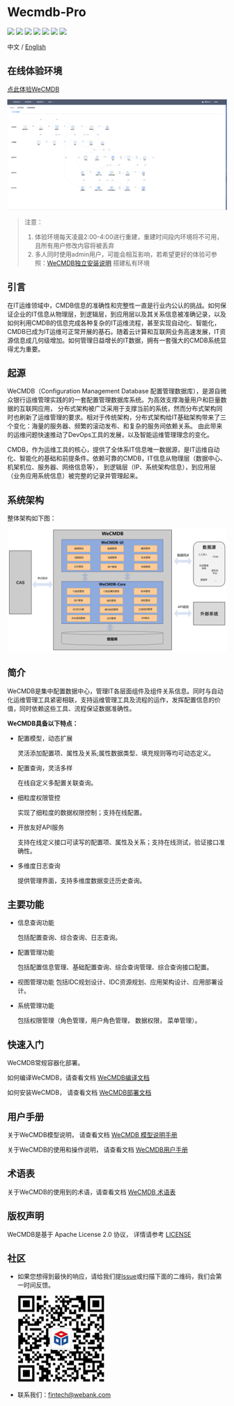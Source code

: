 # Wecmdb-Pro

<p align="left">
    <a href="https://opensource.org/licenses/Apache-2.0" alt="License">
        <img src="https://img.shields.io/badge/License-Apache%202.0-blue.svg" /></a>
    <a href="https://github.com/WeBankPartners/open-monitor/tree/v1.0.1" alt="release">
        <img src="https://img.shields.io/github/v/release/WeBankPartners/open-monitor.svg" /></a>
    <a href="#" alt="Code Size">
        <img src="https://img.shields.io/github/languages/code-size/WeBankPartners/open-monitor.svg" /></a>
    <a href="#" alt="Java">
        <img src="https://img.shields.io/badge/language-go-orange.svg" /></a>
    <a href="#" alt="Vue">
        <img src="https://img.shields.io/badge/language-vue-green.svg" /></a>
    <a href="https://github.com/WeBankPartners/open-monitor/graphs/contributors" alt="Contributors">
        <img src="https://img.shields.io/github/contributors/WeBankPartners/open-monitor" /></a>
    <a href="https://github.com/WeBankPartners/open-monitor/pulse" alt="Activity">
        <img src="https://img.shields.io/github/commit-activity/m/WeBankPartners/open-monitor" /></a>
</p>

中文 / [English](README_EN.md)

## 在线体验环境
[点此体验WeCMDB](http://119.91.78.168:8090/wecmdb)

<img src="./wiki/images/ci-data-management.gif" />

> 注意：
>
> 1. 体验环境每天凌晨2:00-4:00进行重建，重建时间段内环境将不可用，且所有用户修改内容将被丢弃
> 2. 多人同时使用admin用户，可能会相互影响，若希望更好的体验可参照：[WeCMDB独立安装说明](https://github.com/WeBankPartners/we-cmdb/releases) 搭建私有环境


## 引言
在IT运维领域中，CMDB信息的准确性和完整性一直是行业内公认的挑战。如何保证企业的IT信息从物理层，到逻辑层，到应用层以及其关系信息被准确记录，以及如何利用CMDB的信息完成各种复杂的IT运维流程，甚至实现自动化、智能化，CMDB已成为IT运维可正常开展的基石。随着云计算和互联网业务高速发展，IT资源信息成几何级增加。如何管理日益增长的IT数据，拥有一套强大的CMDB系统显得尤为重要。

## 起源
WeCMDB（Configuration Management Database 配置管理数据库），是源自微众银行运维管理实践的的一套配置管理数据库系统。为高效支撑海量用户和巨量数据的互联网应用，
分布式架构被广泛采用于支撑当前的系统，然而分布式架构同时也刷新了运维管理的要求。相对于传统架构，分布式架构给IT基础架构带来了三个变化：海量的服务器、频繁的滚动发布、和复杂的服务间依赖关系。
由此带来的运维问题快速推动了DevOps工具的发展，以及智能运维管理理念的变化。

CMDB，作为运维工具的核心，提供了全体系IT信息唯一数据源，是IT运维自动化、智能化的基础和前提条件。依赖可靠的CMDB，IT信息从物理层（数据中心、机架机位、服务器、网络信息等），
到逻辑层（IP、系统架构信息），到应用层（业务应用系统信息）被完整的记录并管理起来。

## 系统架构
整体架构如下图：

![WeCMDB系统架构](wiki/images/wecmdb_arch_cn.png) 


## 简介
WeCMDB是集中配置数据中心，管理IT各层面组件及组件关系信息。同时与自动化运维管理工具紧密相联，支持运维管理工具及流程的运作，发挥配置信息的价值，同时依赖这些工具、流程保证数据准确性。

**WeCMDB具备以下特点：**

- 配置模型，动态扩展
	
	灵活添加配置项、属性及关系;属性数据类型、填充规则等均可动态定义。

- 配置查询，灵活多样
	
	在线自定义多配置关联查询。

- 细粒度权限管控
	
	实现了细粒度的数据权限控制；支持在线配置。

- 开放友好API服务
	
	支持在线定义接口可读写的配置项、属性及关系；支持在线测试，验证接口准确性。

- 多维度日志查询
	
	提供管理界面，支持多维度数据变迁历史查询。

## 主要功能
- 信息查询功能

	包括配置查询、综合查询、日志查询。

- 配置管理功能

	包括配置信息管理、基础配置查询、综合查询管理、综合查询接口配置。

- 视图管理功能
    包括IDC规划设计、IDC资源规划、应用架构设计、应用部署设计。

- 系统管理功能

	包括权限管理（角色管理，用户角色管理， 数据权限， 菜单管理）。

## 快速入门
WeCMDB常规容器化部署。

如何编译WeCMDB，请查看文档
[WeCMDB编译文档](wiki/docs/compile_guide.md)

如何安装WeCMDB， 请查看文档
[WeCMDB部署文档](wiki/docs/install_guide.md)

## 用户手册
关于WeCMDB模型说明， 请查看文档
[WeCMDB 模型说明手册](wiki/docs/wecmdb_model_guide.md)

关于WeCMDB的使用和操作说明， 请查看文档
[WeCMDB用户手册](wiki/docs/wecmdb_user_guide.md)

## 术语表
关于WeCMDB的使用到的术语，请查看文档
[WeCMDB 术语表](wiki/docs/manual/wecmdb_glossary.md)

## 版权声明
WeCMDB是基于 Apache License 2.0 协议， 详情请参考
[LICENSE](LICENSE)

## 社区
- 如果您想得到最快的响应，请给我们提[Issue](https://github.com/WeBankPartners/we-cmdb/issues/new/choose)或扫描下面的二维码，我们会第一时间反馈。

	<div align="left">
	<img src="wiki/images/wecube_qr_code.png"  height="200" width="200">
	</div>


- 联系我们：fintech@webank.com
